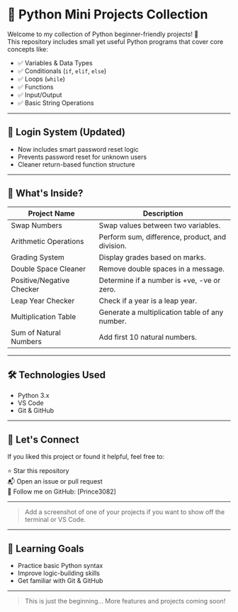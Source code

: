 # 🐍 Python Mini Projects Collection

Welcome to my collection of Python beginner-friendly projects! 🚀  
This repository includes small yet useful Python programs that cover core concepts like:

- ✅ Variables & Data Types  
- ✅ Conditionals (`if`, `elif`, `else`)  
- ✅ Loops (`while`)  
- ✅ Functions  
- ✅ Input/Output  
- ✅ Basic String Operations

---

## 🔐 Login System (Updated)
- Now includes smart password reset logic
- Prevents password reset for unknown users
- Cleaner return-based function structure

---

## 📁 What's Inside?

| Project Name                | Description                                       |
|----------------------------|---------------------------------------------------|
| Swap Numbers               | Swap values between two variables.                |
| Arithmetic Operations      | Perform sum, difference, product, and division.   |
| Grading System             | Display grades based on marks.                   |
| Double Space Cleaner       | Remove double spaces in a message.               |
| Positive/Negative Checker  | Determine if a number is +ve, -ve or zero.        |
| Leap Year Checker          | Check if a year is a leap year.                  |
| Multiplication Table       | Generate a multiplication table of any number.   |
| Sum of Natural Numbers     | Add first 10 natural numbers.                    |

---

## 🛠 Technologies Used

- Python 3.x
- VS Code
- Git & GitHub

---

## 🤝 Let's Connect

If you liked this project or found it helpful, feel free to:

⭐ Star this repository  
📬 Open an issue or pull request  
📌 Follow me on GitHub: [Prince3082]

---



> Add a screenshot of one of your projects if you want to show off the terminal or VS Code.

---

## 🧠 Learning Goals

- Practice basic Python syntax
- Improve logic-building skills
- Get familiar with Git & GitHub

---

> This is just the beginning... More features and projects coming soon!

